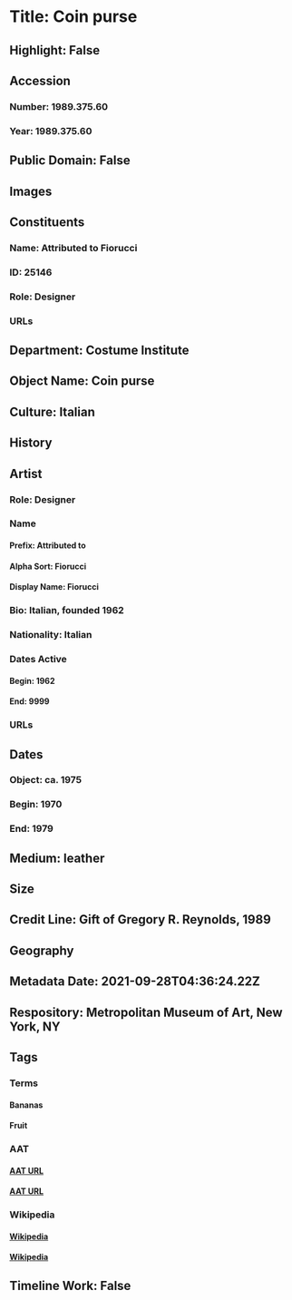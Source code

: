 # Title: Coin purse
## Highlight: False
## Accession
### Number: 1989.375.60
### Year: 1989.375.60
## Public Domain: False
## Images
## Constituents
### Name: Attributed to Fiorucci
### ID: 25146
### Role: Designer
### URLs
## Department: Costume Institute
## Object Name: Coin purse
## Culture: Italian
## History
## Artist
### Role: Designer
### Name
#### Prefix: Attributed to
#### Alpha Sort: Fiorucci
#### Display Name: Fiorucci
### Bio: Italian, founded 1962
### Nationality: Italian
### Dates Active
#### Begin: 1962
#### End: 9999
### URLs
## Dates
### Object: ca. 1975
### Begin: 1970
### End: 1979
## Medium: leather
## Size
## Credit Line: Gift of Gregory R. Reynolds, 1989
## Geography
## Metadata Date: 2021-09-28T04:36:24.22Z
## Respository: Metropolitan Museum of Art, New York, NY
## Tags
### Terms
#### Bananas
#### Fruit
### AAT
#### [AAT URL](http://vocab.getty.edu/page/aat/300266434)
#### [AAT URL](http://vocab.getty.edu/page/aat/300011868)
### Wikipedia
#### [Wikipedia]()
#### [Wikipedia]()
## Timeline Work: False